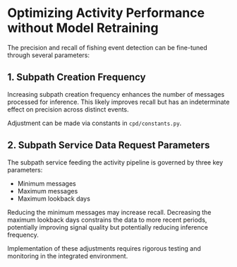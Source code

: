 # Optimizing Activity Performance without Model Retraining

The precision and recall of fishing event detection can be fine-tuned through several parameters:

## 1. Subpath Creation Frequency

Increasing subpath creation frequency enhances the number of messages processed for inference. This likely improves recall but has an indeterminate effect on precision across distinct events.

Adjustment can be made via constants in `cpd/constants.py`.

## 2. Subpath Service Data Request Parameters

The subpath service feeding the activity pipeline is governed by three key parameters:
- Minimum messages
- Maximum messages
- Maximum lookback days

Reducing the minimum messages may increase recall. Decreasing the maximum lookback days constrains the data to more recent periods, potentially improving signal quality but potentially reducing inference frequency.

Implementation of these adjustments requires rigorous testing and monitoring in the integrated environment.
